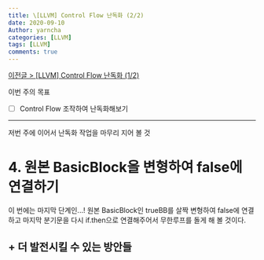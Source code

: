 ```yaml
---
title: \[LLVM] Control Flow 난독화 (2/2)
date: 2020-09-10
Author: yarncha
categories: [LLVM]
tags: [LLVM]
comments: true
---
```


[이전글 \> \[LLVM\] Control Flow 난독화 \(1/2\)](https://yarncha.github.io/posts/15/)

이번 주의 목표

- [ ] Control Flow 조작하여 난독화해보기

* * *

저번 주에 이어서 난독화 작업을 마무리 지어 볼 것

# 4. 원본 BasicBlock을 변형하여 false에 연결하기

이 번에는 마지막 단계인...! 원본 BasicBlock인 trueBB를 살짝 변형하여 false에 연결하고 마지막 분기문을 다시 if.then으로 연결해주어서 무한루프를 돌게 해 볼 것이다.

<!--
원본bb를변경해서 false에 연결해주기
복사한 블럭의 instructions들을 변형해보기. 값+1하는거나 연산자 +->-하는거나 아무거나!! 쉬운거로

전부 다 제대로 돌아가는 것 확인하면 if then블럭이 아니라 모든 블럭을 난독화하도록.
-->

## \+ 더 발전시킬 수 있는 방안들

<!--
* BasicBlock의 이름을 가져오는 것이 가능하니까, 이름을 읽고 어떤 블럭이냐에 따라 다른 난독화를 적용한다던가 하는 방법. (if에는 이거, for에는 이거 이런식으로?) 아니면 entry에는 항상 이거 적용하고 조건문에는 뭐~ 이런식
* 오팩을 적용할 때에도, 홀수번째 BB는 무조건 true로 가도록, 짝수번째는 무조건 false로 가도록 하는 느낌으로 true/false를 알기 어렵게 한다.
* 블럭의 오팩 조건문 부분을 LHS와 RHS부분의 수정을 통해 더 어렵게 변경할 수 있다.
* 변형된 블럭에 연산자 변형 (+ -> -)(* -> / )을 통해 미세한? 변화를 준다.-->

<!-- References -->
